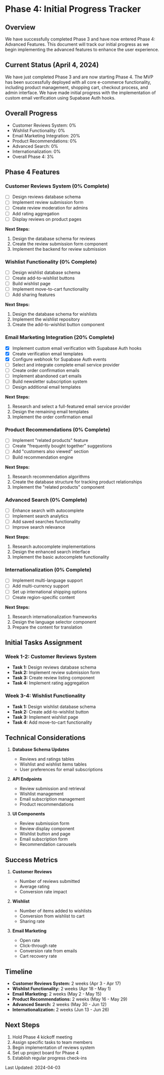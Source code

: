 # Phase 4: Initial Progress Tracker

## Overview

We have successfully completed Phase 3 and have now entered Phase 4: Advanced Features. This document will track our initial progress as we begin implementing the advanced features to enhance the user experience.

## Current Status (April 4, 2024)

We have just completed Phase 3 and are now starting Phase 4. The MVP has been successfully deployed with all core e-commerce functionality, including product management, shopping cart, checkout process, and admin interface. We have made initial progress with the implementation of custom email verification using Supabase Auth hooks.

## Overall Progress
- Customer Reviews System: 0%
- Wishlist Functionality: 0%
- Email Marketing Integration: 20%
- Product Recommendations: 0%
- Advanced Search: 0%
- Internationalization: 0%
- Overall Phase 4: 3%

## Phase 4 Features

### Customer Reviews System (0% Complete)
- [ ] Design reviews database schema
- [ ] Implement review submission form
- [ ] Create review moderation for admins
- [ ] Add rating aggregation
- [ ] Display reviews on product pages

**Next Steps:**
1. Design the database schema for reviews
2. Create the review submission form component
3. Implement the backend for review submission

### Wishlist Functionality (0% Complete)
- [ ] Design wishlist database schema
- [ ] Create add-to-wishlist buttons
- [ ] Build wishlist page
- [ ] Implement move-to-cart functionality
- [ ] Add sharing features

**Next Steps:**
1. Design the database schema for wishlists
2. Implement the wishlist repository
3. Create the add-to-wishlist button component

### Email Marketing Integration (20% Complete)
- [x] Implement custom email verification with Supabase Auth hooks
- [x] Create verification email templates
- [x] Configure webhook for Supabase Auth events
- [ ] Select and integrate complete email service provider
- [ ] Create order confirmation emails
- [ ] Implement abandoned cart emails
- [ ] Build newsletter subscription system
- [ ] Design additional email templates

**Next Steps:**
1. Research and select a full-featured email service provider
2. Design the remaining email templates
3. Implement the order confirmation email

### Product Recommendations (0% Complete)
- [ ] Implement "related products" feature
- [ ] Create "frequently bought together" suggestions
- [ ] Add "customers also viewed" section
- [ ] Build recommendation engine

**Next Steps:**
1. Research recommendation algorithms
2. Create the database structure for tracking product relationships
3. Implement the "related products" component

### Advanced Search (0% Complete)
- [ ] Enhance search with autocomplete
- [ ] Implement search analytics
- [ ] Add saved searches functionality
- [ ] Improve search relevance

**Next Steps:**
1. Research autocomplete implementations
2. Design the enhanced search interface
3. Implement the basic autocomplete functionality

### Internationalization (0% Complete)
- [ ] Implement multi-language support
- [ ] Add multi-currency support
- [ ] Set up international shipping options
- [ ] Create region-specific content

**Next Steps:**
1. Research internationalization frameworks
2. Design the language selector component
3. Prepare the content for translation

## Initial Tasks Assignment

### Week 1-2: Customer Reviews System
- **Task 1:** Design reviews database schema
- **Task 2:** Implement review submission form
- **Task 3:** Create review listing component
- **Task 4:** Implement rating aggregation

### Week 3-4: Wishlist Functionality
- **Task 1:** Design wishlist database schema
- **Task 2:** Create add-to-wishlist button
- **Task 3:** Implement wishlist page
- **Task 4:** Add move-to-cart functionality

## Technical Considerations

1. **Database Schema Updates**
   - Reviews and ratings tables
   - Wishlist and wishlist items tables
   - User preferences for email subscriptions

2. **API Endpoints**
   - Review submission and retrieval
   - Wishlist management
   - Email subscription management
   - Product recommendations

3. **UI Components**
   - Review submission form
   - Review display component
   - Wishlist button and page
   - Email subscription form
   - Recommendation carousels

## Success Metrics

1. **Customer Reviews**
   - Number of reviews submitted
   - Average rating
   - Conversion rate impact

2. **Wishlist**
   - Number of items added to wishlists
   - Conversion from wishlist to cart
   - Sharing rate

3. **Email Marketing**
   - Open rate
   - Click-through rate
   - Conversion rate from emails
   - Cart recovery rate

## Timeline

- **Customer Reviews System:** 2 weeks (Apr 3 - Apr 17)
- **Wishlist Functionality:** 2 weeks (Apr 18 - May 1)
- **Email Marketing:** 2 weeks (May 2 - May 15)
- **Product Recommendations:** 2 weeks (May 16 - May 29)
- **Advanced Search:** 2 weeks (May 30 - Jun 12)
- **Internationalization:** 2 weeks (Jun 13 - Jun 26)

## Next Steps

1. Hold Phase 4 kickoff meeting
2. Assign specific tasks to team members
3. Begin implementation of reviews system
4. Set up project board for Phase 4
5. Establish regular progress check-ins

Last Updated: 2024-04-03 